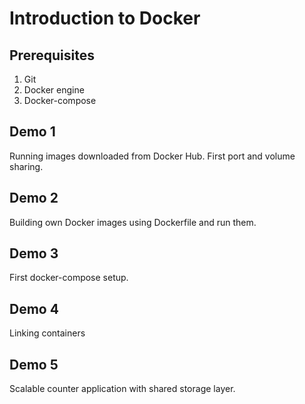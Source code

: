 # Introduction to Docker

## Prerequisites
1. Git
2. Docker engine
3. Docker-compose
 
## Demo 1
Running images downloaded from Docker Hub. First port and volume sharing.

## Demo 2
Building own Docker images using Dockerfile and run them.

## Demo 3
First docker-compose setup.

## Demo 4
Linking containers

## Demo 5
Scalable counter application with shared storage layer.

